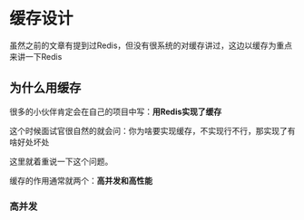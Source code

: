 # 缓存设计

虽然之前的文章有提到过Redis，但没有很系统的对缓存讲过，这边以缓存为重点来讲一下Redis

## 为什么用缓存

很多的小伙伴肯定会在自己的项目中写：**用Redis实现了缓存** 

这个时候面试官很自然的就会问：你为啥要实现缓存，不实现行不行，那实现了有啥好处坏处

这里就着重说一下这个问题。

缓存的作用通常就两个：**高并发和高性能**

### 高并发

